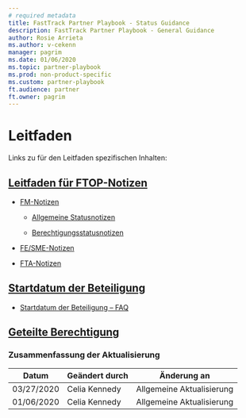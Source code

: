 ```yaml
---  
# required metadata  
title: FastTrack Partner Playbook - Status Guidance 
description: FastTrack Partner Playbook - General Guidance 
author: Rosie Arrieta
ms.author: v-cekenn
manager: pagrim
ms.date: 01/06/2020  
ms.topic: partner-playbook  
ms.prod: non-product-specific
ms.custom: partner-playbook  
ft.audience: partner
ft.owner: pagrim
---  
```


# Leitfaden

Links zu für den Leitfaden spezifischen Inhalten:

## [Leitfaden für FTOP-Notizen](guidance-ftop-notes-guidance-partner-de.md)

 -  [FM-Notizen](guidance-fm-notes-partner-de.md)

    - [Allgemeine Statusnotizen](guidance-fm-overall-status-notes-partner-de.md)

    - [Berechtigungsstatusnotizen](status-guidance-entitlement-status-notes-partner-de.md)

-  [FE/SME-Notizen](guidance-fe-sme-notes-partner-de.md)

-  [FTA-Notizen](guidance-fta-notes-partner-de.md)

## [Startdatum der Beteiligung](status-guidance-engagement-start-date-partner-de.md)

  - [Startdatum der Beteiligung – FAQ](status-guidance-engagement-start-date-faq-partner-de.md)

## [Geteilte Berechtigung](status-guidance-split-entitlement-partner-de.md)

### Zusammenfassung der Aktualisierung

|Datum|Geändert durch|Änderung an|
|---------|---------------|----------------------------|
|03/27/2020| Celia Kennedy| Allgemeine Aktualisierung|
|01/06/2020| Celia Kennedy| Allgemeine Aktualisierung|